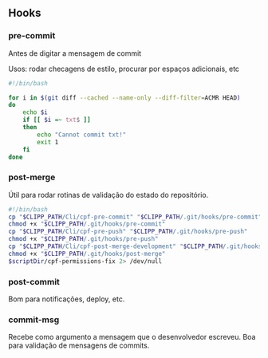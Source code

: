 Hooks
-----

### pre-commit

Antes de digitar a mensagem de commit

Usos: rodar checagens de estilo, procurar por espaços adicionais,
etc


```sh
#!/bin/bash

for i in $(git diff --cached --name-only --diff-filter=ACMR HEAD)
do
    echo $i
    if [[ $i =~ txt$ ]]
    then
        echo "Cannot commit txt!"
        exit 1
    fi
done

```

### post-merge


Útil para rodar rotinas de validação do estado do repositório.

```sh
#!/bin/bash
cp "$CLIPP_PATH/Cli/cpf-pre-commit" "$CLIPP_PATH/.git/hooks/pre-commit"
chmod +x "$CLIPP_PATH/.git/hooks/pre-commit"
cp "$CLIPP_PATH/Cli/cpf-pre-push" "$CLIPP_PATH/.git/hooks/pre-push"
chmod +x "$CLIPP_PATH/.git/hooks/pre-push"
cp "$CLIPP_PATH/Cli/cpf-post-merge-development" "$CLIPP_PATH/.git/hooks/post-merge"
chmod +x "$CLIPP_PATH/.git/hooks/post-merge"
$scriptDir/cpf-permissions-fix 2> /dev/null
```


### post-commit

Bom para notificações, deploy, etc.

### commit-msg

Recebe como argumento a mensagem que o desenvolvedor escreveu.
Boa para validação de mensagens de commits.
